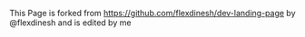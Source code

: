 This Page is forked from https://github.com/flexdinesh/dev-landing-page by @flexdinesh and is edited by me
